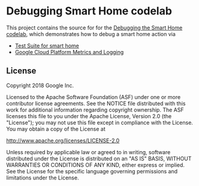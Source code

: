# Debugging Smart Home codelab

This project contains the source for for the [Debugging the Smart Home codelab](https://codelabs.developers.google.com/codelabs/smarthome-debugging),
which demonstrates how to debug a smart home action via
- [Test Suite for smart home](https://developers.google.com/assistant/smarthome/tools/smart-home-test-suite)
- [Google Cloud Platform Metrics and Logging](https://developers.google.com/assistant/smarthome/develop/monitoring-logging)

## License
Copyright 2018 Google Inc.

Licensed to the Apache Software Foundation (ASF) under one or more contributor license agreements. See the NOTICE file distributed with this work for additional information regarding copyright ownership. The ASF licenses this file to you under the Apache License, Version 2.0 (the "License"); you may not use this file except in compliance with the License. You may obtain a copy of the License at

http://www.apache.org/licenses/LICENSE-2.0

Unless required by applicable law or agreed to in writing, software distributed under the License is distributed on an "AS IS" BASIS, WITHOUT WARRANTIES OR CONDITIONS OF ANY KIND, either express or implied. See the License for the specific language governing permissions and limitations under the License.